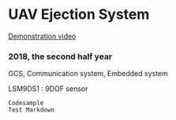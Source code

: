 # UAV Ejection System
[Demonstration video](https://www.youtube.com/playlist?list=PLVsE_OuyZRwvuSJ-2Kydu3HX_Iqsn1pvZ)
### 2018, the second half year


GCS, Communication system, Embedded system

LSM9DS1 : 9DOF sensor


`Codesample`<br>
`Test Markdown`
